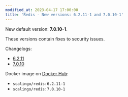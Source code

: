 ```yaml
---
modified_at: 2023-04-17 17:00:00
title: 'Redis - New versions: 6.2.11-1 and 7.0.10-1'
---
```


New default version: **7.0.10-1**.

These versions contain fixes to security issues.

Changelogs:

* [6.2.11](https://github.com/redis/redis/releases/tag/6.2.11)
* [7.0.10](https://github.com/redis/redis/releases/tag/7.0.10)

Docker image on [Docker Hub](https://hub.docker.com/r/scalingo/redis):

* `scalingo/redis:6.2.11-1`
* `scalingo/redis:7.0.10-1`
